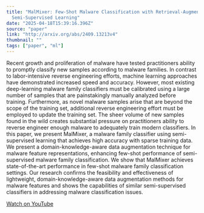 ```yaml
---
title: "MalMixer: Few-Shot Malware Classification with Retrieval-Augmented
  Semi-Supervised Learning"
date: "2025-04-18T15:39:16.396Z"
source: "paper"
link: "http://arxiv.org/abs/2409.13213v4"
thumbnail: ""
tags: ["paper", "ml"]
---
```




Recent growth and proliferation of malware have tested practitioners ability
to promptly classify new samples according to malware families. In contrast to
labor-intensive reverse engineering efforts, machine learning approaches have
demonstrated increased speed and accuracy. However, most existing deep-learning
malware family classifiers must be calibrated using a large number of samples
that are painstakingly manually analyzed before training. Furthermore, as novel
malware samples arise that are beyond the scope of the training set, additional
reverse engineering effort must be employed to update the training set. The
sheer volume of new samples found in the wild creates substantial pressure on
practitioners ability to reverse engineer enough malware to adequately train
modern classifiers. In this paper, we present MalMixer, a malware family
classifier using semi-supervised learning that achieves high accuracy with
sparse training data. We present a domain-knowledge-aware data augmentation
technique for malware feature representations, enhancing few-shot performance
of semi-supervised malware family classification. We show that MalMixer
achieves state-of-the-art performance in few-shot malware family classification
settings. Our research confirms the feasibility and effectiveness of
lightweight, domain-knowledge-aware data augmentation methods for malware
features and shows the capabilities of similar semi-supervised classifiers in
addressing malware classification issues.

[Watch on YouTube](http://arxiv.org/abs/2409.13213v4)
